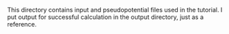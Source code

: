 This directory contains input and pseudopotential files used in the tutorial. 
I put output for successful calculation in the output directory, just as a reference. 
